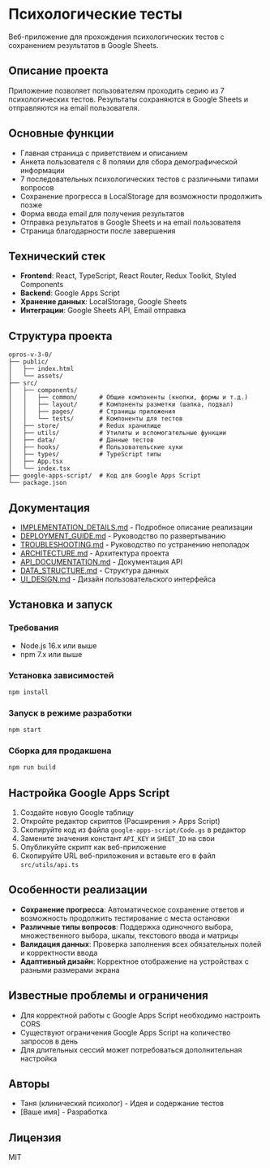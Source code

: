 # Психологические тесты

Веб-приложение для прохождения психологических тестов с сохранением результатов в Google Sheets.

## Описание проекта

Приложение позволяет пользователям проходить серию из 7 психологических тестов. Результаты сохраняются в Google Sheets и отправляются на email пользователя.

## Основные функции

- Главная страница с приветствием и описанием
- Анкета пользователя с 8 полями для сбора демографической информации
- 7 последовательных психологических тестов с различными типами вопросов
- Сохранение прогресса в LocalStorage для возможности продолжить позже
- Форма ввода email для получения результатов
- Отправка результатов в Google Sheets и на email пользователя
- Страница благодарности после завершения

## Технический стек

- **Frontend**: React, TypeScript, React Router, Redux Toolkit, Styled Components
- **Backend**: Google Apps Script
- **Хранение данных**: LocalStorage, Google Sheets
- **Интеграции**: Google Sheets API, Email отправка

## Структура проекта

```
opros-v-3-0/
├── public/
│   ├── index.html
│   └── assets/
├── src/
│   ├── components/
│   │   ├── common/      # Общие компоненты (кнопки, формы и т.д.)
│   │   ├── layout/      # Компоненты разметки (шапка, подвал)
│   │   ├── pages/       # Страницы приложения
│   │   └── tests/       # Компоненты для тестов
│   ├── store/           # Redux хранилище
│   ├── utils/           # Утилиты и вспомогательные функции
│   ├── data/            # Данные тестов
│   ├── hooks/           # Пользовательские хуки
│   ├── types/           # TypeScript типы
│   ├── App.tsx
│   └── index.tsx
├── google-apps-script/  # Код для Google Apps Script
└── package.json
```

## Документация

- [IMPLEMENTATION_DETAILS.md](./IMPLEMENTATION_DETAILS.md) - Подробное описание реализации
- [DEPLOYMENT_GUIDE.md](./DEPLOYMENT_GUIDE.md) - Руководство по развертыванию
- [TROUBLESHOOTING.md](./TROUBLESHOOTING.md) - Руководство по устранению неполадок
- [ARCHITECTURE.md](./ARCHITECTURE.md) - Архитектура проекта
- [API_DOCUMENTATION.md](./API_DOCUMENTATION.md) - Документация API
- [DATA_STRUCTURE.md](./DATA_STRUCTURE.md) - Структура данных
- [UI_DESIGN.md](./UI_DESIGN.md) - Дизайн пользовательского интерфейса

## Установка и запуск

### Требования
- Node.js 16.x или выше
- npm 7.x или выше

### Установка зависимостей
```bash
npm install
```

### Запуск в режиме разработки
```bash
npm start
```

### Сборка для продакшена
```bash
npm run build
```

## Настройка Google Apps Script

1. Создайте новую Google таблицу
2. Откройте редактор скриптов (Расширения > Apps Script)
3. Скопируйте код из файла `google-apps-script/Code.gs` в редактор
4. Замените значения констант `API_KEY` и `SHEET_ID` на свои
5. Опубликуйте скрипт как веб-приложение
6. Скопируйте URL веб-приложения и вставьте его в файл `src/utils/api.ts`

## Особенности реализации

- **Сохранение прогресса**: Автоматическое сохранение ответов и возможность продолжить тестирование с места остановки
- **Различные типы вопросов**: Поддержка одиночного выбора, множественного выбора, шкалы, текстового ввода и матрицы
- **Валидация данных**: Проверка заполнения всех обязательных полей и корректности ввода
- **Адаптивный дизайн**: Корректное отображение на устройствах с разными размерами экрана

## Известные проблемы и ограничения

- Для корректной работы с Google Apps Script необходимо настроить CORS
- Существуют ограничения Google Apps Script на количество запросов в день
- Для длительных сессий может потребоваться дополнительная настройка

## Авторы

- Таня (клинический психолог) - Идея и содержание тестов
- [Ваше имя] - Разработка

## Лицензия

MIT